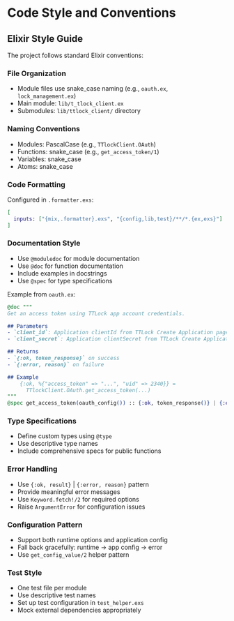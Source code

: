 # Code Style and Conventions

## Elixir Style Guide
The project follows standard Elixir conventions:

### File Organization
- Module files use snake_case naming (e.g., `oauth.ex`, `lock_management.ex`)
- Main module: `lib/t_tlock_client.ex`
- Submodules: `lib/ttlock_client/` directory

### Naming Conventions
- Modules: PascalCase (e.g., `TTlockClient.OAuth`)
- Functions: snake_case (e.g., `get_access_token/1`)
- Variables: snake_case
- Atoms: snake_case

### Code Formatting
Configured in `.formatter.exs`:
```elixir
[
  inputs: ["{mix,.formatter}.exs", "{config,lib,test}/**/*.{ex,exs}"]
]
```

### Documentation Style
- Use `@moduledoc` for module documentation
- Use `@doc` for function documentation
- Include examples in docstrings
- Use `@spec` for type specifications

Example from `oauth.ex`:
```elixir
@doc """
Get an access token using TTLock app account credentials.

## Parameters
- `client_id`: Application clientId from TTLock Create Application page
- `client_secret`: Application clientSecret from TTLock Create Application page  

## Returns
- `{:ok, token_response}` on success
- `{:error, reason}` on failure

## Example
    {:ok, %{"access_token" => "...", "uid" => 2340}} = 
      TTlockClient.OAuth.get_access_token(...)
"""
@spec get_access_token(oauth_config()) :: {:ok, token_response()} | {:error, term()}
```

### Type Specifications
- Define custom types using `@type`
- Use descriptive type names
- Include comprehensive specs for public functions

### Error Handling
- Use `{:ok, result}` | `{:error, reason}` pattern
- Provide meaningful error messages
- Use `Keyword.fetch!/2` for required options
- Raise `ArgumentError` for configuration issues

### Configuration Pattern
- Support both runtime options and application config
- Fall back gracefully: runtime → app config → error
- Use `get_config_value/2` helper pattern

### Test Style
- One test file per module
- Use descriptive test names
- Set up test configuration in `test_helper.exs`
- Mock external dependencies appropriately